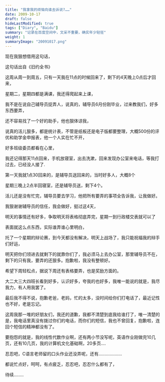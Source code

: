 ```yaml
---
title: "我拿我的烦恼向谁去诉说?……"
date: 2009-10-17
draft: false
hideLastModified: true
tags: ["Diary", "Baidu"]
summary: "记录在百度空间中，文采不重要，确实年少轻狂"
weight: 1
summaryImage: "20091017.png"
---
```


现在我狠想借用这句话，

这句话出自《旧约全书》

这周从周一到周五，只有一天我在11点的时候回来了，剩下的4天晚上0点后才回来，

星期二，星期四都是满课，我还得爬起来上课，

我不是在说自己辅导员捉弄人，说真的，辅导员6月份刚毕业，过来教我们，好多东西要弄，

还不容易找了一个好的助手，他也狠体谅我，

说真的活儿狠多，都是统计表，不管是纸板还是电子版都要整理，大概500份的评优和助学金申报表，他一个人实在忙不开，

好多班级委员都看在心里，

我还记得那天11点回来，手机放寝室，出去洗漱，回来发现办公室来电话，等我打过去，已经没人接了.

第一天我就1点30回来的，是辅导员送回来的，当时好多人，大概8个

星期三晚上2点半回寝室，还是辅导员送，剩下4个。

活儿还是没有忙完，辅导员要去学习，他把所有要弄的事项全告诉我，让我做好。

我狠谢谢辅导员的信任，我会做好，挺过这4天，

明天的事情还有好多，争取明天将表格彻底弄完，星期一到行政楼交表就可以了

表面就这么点东西，实际谁弄谁心里明白，

托了一个星期的辩论赛，到今天都没有解决，明天上战场了，我只能祝福我的辩手们好运，

明天把你们领进去就剩下的就靠你们了，我必须马上去办公室，那里辅导员不在，剩下的只有我，要弄的还狠多。抱歉啦，我没有整顿好。

希望下周轻松点，据说下周还有表格要弄，也是奖励方面的。

大二大三大四班长看到好多，认识好多，夸我的也好多，我唯一能说的就是，我尽我力，有人用我罢了。

最后我不得不说，抱歉老爸，老妈，忙的太多，没时间给你们打电话了，最近记性也不好，老是忘记。

这周我那一堆的好朋友们，我还的道歉，我都不清楚到底我给谁打了，唯一清楚的是，我电话里真没有拨过你们的电话，而你们的短信，我也不曾回复，抱歉啦，连回个短信的精神都没有了。

要抱怨的就是，我的线性代数作业啊，还有两小节没写呢，英语作业刚做完10几页，还有10几页，我的计算机文化基础啊，20多页....

忍忍吧，C语言老师留的口头作业还没弄呢，还有...................

都说忙点好，呵呵，有点疲乏，忍忍吧，忍忍什么都有了，

待续........




